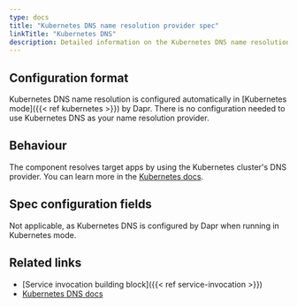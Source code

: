 ```yaml
---
type: docs
title: "Kubernetes DNS name resolution provider spec"
linkTitle: "Kubernetes DNS"
description: Detailed information on the Kubernetes DNS name resolution component
---
```


## Configuration format

Kubernetes DNS name resolution is configured automatically in [Kubernetes mode]({{< ref kubernetes >}}) by Dapr. There is no configuration needed to use Kubernetes DNS as your name resolution provider.

## Behaviour

The component resolves target apps by using the Kubernetes cluster's DNS provider. You can learn more in the [Kubernetes docs](https://kubernetes.io/docs/concepts/services-networking/dns-pod-service/).

## Spec configuration fields

Not applicable, as Kubernetes DNS is configured by Dapr when running in Kubernetes mode.

## Related links

- [Service invocation building block]({{< ref service-invocation >}})
- [Kubernetes DNS docs](https://kubernetes.io/docs/concepts/services-networking/dns-pod-service/)